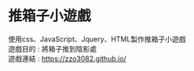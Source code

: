 推箱子小遊戲
=
使用css、JavaScript、Jquery、HTML製作推箱子小遊戲<br>
遊戲目的 : 將箱子推到陰影處<br>
遊戲連結 : https://zzo3082.github.io/
